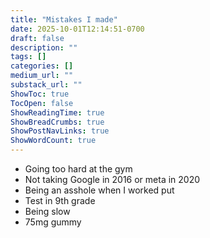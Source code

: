 ```yaml
---
title: "Mistakes I made"
date: 2025-10-01T12:14:51-0700
draft: false
description: ""
tags: []
categories: []
medium_url: ""
substack_url: ""
ShowToc: true
TocOpen: false
ShowReadingTime: true
ShowBreadCrumbs: true
ShowPostNavLinks: true
ShowWordCount: true
---
```


- Going too hard at the gym
- Not taking Google in 2016 or meta in 2020
- Being an asshole when I worked put
- Test in 9th grade
- Being slow
- 75mg gummy
